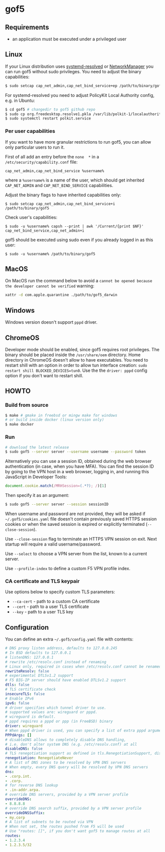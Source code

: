 # gof5

## Requirements

* an application must be executed under a privileged user

## Linux

If your Linux distribution uses [systemd-resolved](https://www.freedesktop.org/software/systemd/man/systemd-resolved.service.html) or [NetworkManager](https://wiki.gnome.org/Projects/NetworkManager) you can run gof5 without sudo privileges.
You need to adjust the binary capabilities:

```sh
$ sudo setcap cap_net_admin,cap_net_bind_service+ep /path/to/binary/gof5
```

For systemd-resolved you need to adjust PolicyKit Local Authority config, e.g. in Ubuntu:

```sh
$ cd gof5 # changedir to gof5 github repo
$ sudo cp org.freedesktop.resolve1.pkla /var/lib/polkit-1/localauthority/50-local.d/org.freedesktop.resolve1.pkla
$ sudo systemctl restart polkit.service
```

### Per user capabilities

If you want to have more granular restrictions to run gof5, you can allow only particular users to run it.

First of all add an entry before the `none  *` in a `/etc/security/capability.conf` file:

```
cap_net_admin,cap_net_bind_service %username%
```

where a `%username%` is a name of the user, which should get inherited `CAP_NET_ADMIN` and `CAP_NET_BIND_SERVICE` capabilities.

Adjust the binary flags to have inherited capabilities only:

```
$ sudo setcap cap_net_admin,cap_net_bind_service+i /path/to/binary/gof5
```

Check user's capabilities:

```
$ sudo -u %username% capsh --print | awk '/Current/{print $NF}'
cap_net_bind_service,cap_net_admin+i
```

gof5 should be executed using sudo even if you already logged in as this user:

```
$ sudo -u %username% /path/to/binary/gof5
```

## MacOS

On MacOS run the command below to avoid a `cannot be opened because the developer cannot be verified` warning:

```sh
xattr -d com.apple.quarantine ./path/to/gof5_darwin
```

## Windows

Windows version doesn't support `pppd` driver.

## ChromeOS

Developer mode should be enabled, since gof5 requires root privileges.
The binary should be placed inside the `/usr/share/oem` directory. Home directory in ChromeOS doesn't allow to have executables.
You need to restart shill with an option in order to allow tun interface creation: `sudo restart shill BLOCKED_DEVICES=tun0`.
Use the the `driver: pppd` config option if you don't want to restart shill.

## HOWTO

### Build from source

```sh
$ make # gmake in freebsd or mingw make for windows
# or build inside docker (linux version only)
$ make docker
```

### Run

```sh
# download the latest release
$ sudo gof5 --server server --username username --password token
```

Alternatively you can use a session ID, obtained during the web browser authentication (in case, when you have MFA). You can find the session ID by going to the VPN host in a web browser, logging in, and running this JavaScript in Developer Tools:

```js
document.cookie.match(/MRHSession=(.*?); /)[1]
```

Then specify it as an argument:

```sh
$ sudo gof5 --server server --session sessionID
```

When username and password are not provided, they will be asked if `~/.gof5/cookies.yaml` file doesn't contain previously saved HTTPS session cookies or when the saved session is expired or explicitly terminated (`--close-session`).

Use `--close-session` flag to terminate an HTTPS VPN session on exit. Next startup will require a valid username/password.

Use `--select` to choose a VPN server from the list, known to a current server.

Use `--profile-index` to define a custom F5 VPN profile index.

### CA certificate and TLS keypair

Use options below to specify custom TLS parameters:

* `--ca-cert` - path to a custom CA certificate
* `--cert` - path to a user TLS certificate
* `--key` - path to a user TLS key

## Configuration

You can define an extra `~/.gof5/config.yaml` file with contents:

```yaml
# DNS proxy listen address, defaults to 127.0.0.245
# In BSD defaults to 127.0.0.1
# listenDNS: 127.0.0.1
# rewrite /etc/resolv.conf instead of renaming
# Linux only, required in cases when /etc/resolv.conf cannot be renamed
rewriteResolv: false
# experimental DTLSv1.2 support
# F5 BIG-IP server should have enabled DTLSv1.2 support
dtls: false
# TLS certificate check
insecureTLS: false
# Enable IPv6
ipv6: false
# driver specifies which tunnel driver to use.
# supported values are: wireguard or pppd.
# wireguard is default.
# pppd requires a pppd or ppp (in FreeBSD) binary
driver: wireguard
# When pppd driver is used, you can specify a list of extra pppd arguments
PPPdArgs: []
# disableDNS allows to completely disable DNS handling,
# i.e. don't alter system DNS (e.g. /etc/resolv.conf) at all
disableDNS: false
# TLS renegotiation support as defined in tls.RenegotiationSupport, disabled by default
renegotiation: RenegotiateNever
# A list of DNS zones to be resolved by VPN DNS servers
# When empty, every DNS query will be resolved by VPN DNS servers
dns:
- .corp.int.
- .corp.
# for reverse DNS lookup
- .in-addr.arpa.
# override DNS servers, provided by a VPN server profile
overrideDNS:
- 8.8.8.8
# override DNS search suffix, provided by a VPN server profile
overrideDNSSuffix:
- my.corp
# A list of subnets to be routed via VPN
# When not set, the routes pushed from F5 will be used
# Use "routes: []", if you don't want gof5 to manage routes at all
routes:
- 1.2.3.4
- 1.2.3.5/32
```
